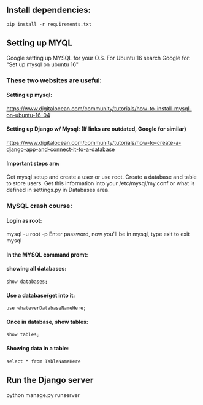 ## Install dependencies:
```
pip install -r requirements.txt
```

## Setting up MYQL
Google setting up MYSQL for your O.S.
For Ubuntu 16 search Google for: "Set up mysql on ubuntu 16"

### These two websites are useful:
#### Setting up mysql:
https://www.digitalocean.com/community/tutorials/how-to-install-mysql-on-ubuntu-16-04

#### Setting up Django w/ Mysql: (If links are outdated, Google for similar)
https://www.digitalocean.com/community/tutorials/how-to-create-a-django-app-and-connect-it-to-a-database

#### Important steps are:
Get mysql setup and create a user or use root.
Create a database and table to store users.
Get this information into your /etc/mysql/my.conf or what is defined in settings.py in Databases area.

### MySQL crash course:
#### Login as root:
mysql -u root -p
Enter password, now you'll be in mysql, type exit to exit mysql

#### In the MYSQL command promt:
#### showing all databases:
```
show databases;
```

#### Use a database/get into it:
```
use whateverDatabaseNameHere;
```

#### Once in database, show tables:
```
show tables;
```

#### Showing data in a table:
```
select * from TableNameHere
```

## Run the Django server
python manage.py runserver
